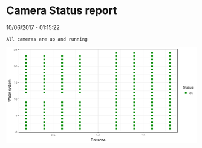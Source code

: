 Camera Status report
================
10/06/2017 - 01:15:22

    All cameras are up and running

![](camreport_files/figure-markdown_github/unnamed-chunk-2-1.png)
